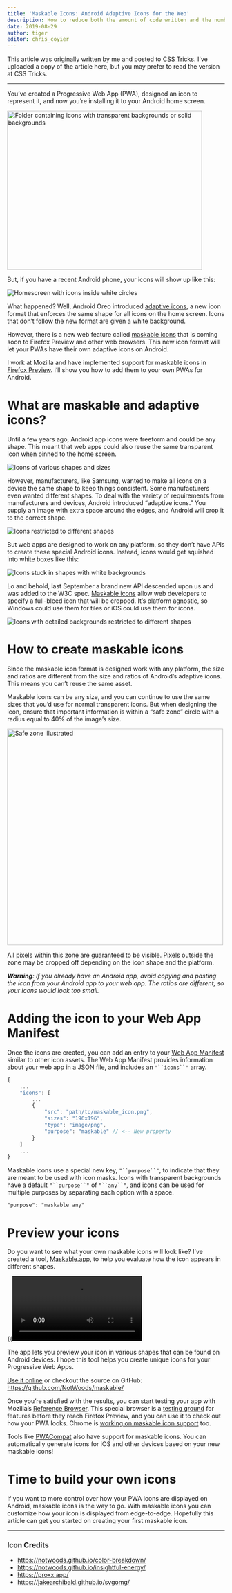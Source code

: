 ```yaml
---
title: 'Maskable Icons: Android Adaptive Icons for the Web'
description: How to reduce both the amount of code written and the number of listeners needed for Javascript event handlers.
date: 2019-08-29
author: tiger
editor: chris_coyier
---
```


This article was originally written by me and posted to
[CSS Tricks](https://css-tricks.com/maskable-icons-android-adaptive-icons-for-your-pwa/).
I've uploaded a copy of the article here, but you may prefer to read the version at CSS Tricks.

---

You’ve created a Progressive Web App (<abbr>PWA</abbr>), designed an icon to represent it, and now you’re installing it to your Android home screen.

<img src="folder.png" alt="Folder containing icons with transparent backgrounds or solid backgrounds" width="451" height="367">

But, if you have a recent Android phone, your icons will show up like this:

![Homescreen with icons inside white circles](launcher_screenshot.png)

What happened? Well, Android Oreo introduced [adaptive icons](https://developer.android.com/guide/practices/ui_guidelines/icon_design_adaptive), a new icon format that enforces the same shape for all icons on the home screen. Icons that don’t follow the new format are given a white background.

However, there is a new web feature called [maskable icons](https://www.w3.org/TR/appmanifest/#icon-masks) that is coming soon to Firefox Preview and other web browsers. This new icon format will let your <abbr>PWA</abbr>s have their own adaptive icons on Android.

I work at Mozilla and have implemented support for maskable icons in [Firefox Preview](https://blog.mozilla.org/futurereleases/2019/06/27/reinventing-firefox-for-android-a-preview/). I’ll show you how to add them to your own PWAs for Android.

# What are maskable and adaptive icons?

Until a few years ago, Android app icons were freeform and could be any shape. This meant that web apps could also reuse the same transparent icon when pinned to the home screen.

![Icons of various shapes and sizes](freeform.png)

However, manufacturers, like Samsung, wanted to make all icons on a device the same shape to keep things consistent. Some manufacturers even wanted different shapes. To deal with the variety of requirements from manufacturers and devices, Android introduced “adaptive icons.” You supply an image with extra space around the edges, and Android will crop it to the correct shape.

![Icons restricted to different shapes](manufactuers.png)

But web apps are designed to work on any platform, so they don’t have APIs to create these special Android icons. Instead, icons would get squished into white boxes like this:

![Icons stuck in shapes with white backgrounds](white_bg.png)

Lo and behold, last September a brand new API descended upon us and was added to the W3C spec. [Maskable icons](https://www.w3.org/TR/appmanifest/#icon-masks) allow web developers to specify a full-bleed icon that will be cropped. It’s platform agnostic, so Windows could use them for tiles or iOS could use them for icons.

![Icons with detailed backgrounds restricted to different shapes](masked.png)

# How to create maskable icons

Since the maskable icon format is designed work with any platform, the size and ratios are different from the size and ratios of Android’s adaptive icons. This means you can’t reuse the same asset.

Maskable icons can be any size, and you can continue to use the same sizes that you’d use for normal transparent icons. But when designing the icon, ensure that important information is within a “safe zone” circle with a radius equal to 40% of the image’s size.

<img src="safe_zone.png" alt="Safe zone illustrated" width="500" height="500">

All pixels within this zone are guaranteed to be visible. Pixels outside the zone may be cropped off depending on the icon shape and the platform.

_**Warning**: If you already have an Android app, avoid copying and pasting the icon from your Android app to your web app. The ratios are different, so your icons would look too small._

# Adding the icon to your Web App Manifest

Once the icons are created, you can add an entry to your [Web App Manifest](https://developer.mozilla.org/en-US/docs/Web/Manifest) similar to other icon assets. The Web App Manifest provides information about your web app in a JSON file, and includes an ` "``icons``" ` array.

```js
{
    ...
    "icons": [
        ...
        {
            "src": "path/to/maskable_icon.png",
            "sizes": "196x196",
            "type": "image/png",
            "purpose": "maskable" // <-- New property
        }
    ]
    ...
}
```

Maskable icons use a special new key, ` "``purpose``" `, to indicate that they are meant to be used with icon masks. Icons with transparent backgrounds have a default ` "``purpose``" ` of ` "``any``" `, and icons can be used for multiple purposes by separating each option with a space.

    "purpose": "maskable any"

# Preview your icons

Do you want to see what your own maskable icons will look like? I’ve created a tool, [Maskable.app](https://maskable.app), to help you evaluate how the icon appears in different shapes.

{{<video src="maskable_app.mov">}}

The app lets you preview your icon in various shapes that can be found on Android devices. I hope this tool helps you create unique icons for your Progressive Web Apps.

[Use it online](https://maskable.app) or checkout the source on GitHub:
https://github.com/NotWoods/maskable/

Once you’re satisfied with the results, you can start testing your app with Mozilla’s [Reference Browser](https://github.com/mozilla-mobile/reference-browser). This special browser is a [testing ground](https://discourse.mozilla.org/t/calling-all-test-pilots-reference-browser-ready-for-testing/35433) for features before they reach Firefox Preview, and you can use it to check out how your <abbr>PWA</abbr> looks. Chrome is [working on maskable icon support](https://bugs.chromium.org/p/chromium/issues/detail?id=977173) too.

Tools like [PWACompat](https://github.com/GoogleChromeLabs/pwacompat) also have support for maskable icons. You can automatically generate icons for iOS and other devices based on your new maskable icons!

# Time to build your own icons

If you want to more control over how your <abbr>PWA</abbr> icons are displayed on Android, maskable icons is the way to go. With maskable icons you can customize how your icon is displayed from edge-to-edge. Hopefully this article can get you started on creating your first maskable icon.

---

### Icon Credits

-   https://notwoods.github.io/color-breakdown/
-   https://notwoods.github.io/insightful-energy/
-   https://proxx.app/
-   https://jakearchibald.github.io/svgomg/
